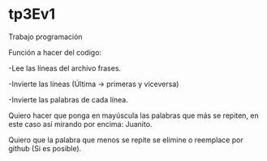 # tp3Ev1
Trabajo programación

Función a hacer del codigo:

-Lee las líneas del archivo frases.

-Invierte las líneas (Última -> primeras y viceversa)

-Invierte las palabras de cada línea.

Quiero hacer que ponga en mayúscula las palabras que más se repiten, en este caso así mirando por encima: Juanito.

Quiero que la palabra que menos se repite se elimine o reemplace por github (Si es posible).